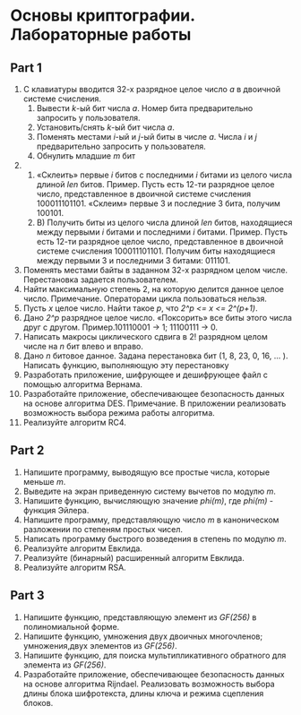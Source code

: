 # Основы криптографии. Лабораторные работы
## Part 1
1. С клавиатуры вводится 32-х разрядное целое число *a* в двоичной системе
счисления.
    1. Вывести *k*-ый бит числа *a*. Номер бита предварительно запросить у
пользователя.
    1. Установить/снять *k*-ый бит числа *a*.
    1. Поменять местами *i*-ый и *j*-ый биты в числе *a*. Числа *i* и *j*
предварительно запросить у пользователя.
    1. Обнулить младшие *m* бит
2. 1. «Склеить» первые *i* битов с последними *i* битами из целого числа длиной
*len* битов. Пример. Пусть есть 12-ти разрядное целое число, представленное
в двоичной системе счисления 100011101101. «Склеим» первые 3 и
последние 3 бита, получим 100101.
    1. B) Получить биты из целого числа длиной *len* битов, находящиеся между
первыми *i* битами и последними *i* битами. Пример. Пусть есть 12-ти разрядное
целое число, представленное в двоичной системе счисления 100011101101.
Получим биты находящиеся между первыми 3 и последними 3 битами:
011101\.
3. Поменять местами байты в заданном 32-х разрядном целом числе.
Перестановка задается пользователем.
4. Найти максимальную степень 2, на которую делится данное целое число.
Примечание. Операторами цикла пользоваться нельзя.
5. Пусть *x* целое число. Найти такое *p*, что *2^p <= x <= 2^(p+1)*.
6. Дано *2^p* разрядное целое число. «Поксорить» все биты этого числа друг с
другом. Пример.101110001 → 1; 11100111 → 0.
7. Написать макросы циклического сдвига в 2! разрядном целом числе на *n* бит
влево и вправо.
8. Дано *n* битовое данное. Задана перестановка бит (1, 8, 23, 0, 16, … ). Написать
функцию, выполняющую эту перестановку
9. Разработать приложение, шифрующее и дешифрующее файл с помощью
алгоритма Вернама.
10. Разработайте приложение, обеспечивающее безопасность данных на основе
алгоритма DES. Примечание. В приложении реализовать возможность выбора
режима работы алгоритма.
11. Реализуйте алгоритм RC4.

## Part 2
1. Напишите программу, выводящую все простые числа, которые
меньше *m*.
2. Выведите на экран приведенную систему вычетов по модулю *m*.
3. Напишите функцию, вычисляющую значение *phi(m)*, где
*phi(m)* - функция Эйлера.
4. Напишите программу, представляющую число *m* в каноническом
разложении по степеням простых чисел.
5. Написать программу быстрого возведения в степень по модулю
*m*.
6. Реализуйте алгоритм Евклида.
7. Реализуйте (бинарный) расширенный алгоритм Евклида.
8. Реализуйте алгоритм RSA.

## Part 3
1. Напишите функцию, представляющую элемент из *GF(256)* в полиномиальной форме.
2. Напишите функцию, умножения двух двоичных многочленов; умножения,двух элементов из *GF(256)*.
3. Напишите функцию, для поиска мультипликативного обратного для элемента из *GF(256)*.
4. Разработайте приложение, обеспечивающее безопасность данных на основе алгоритма Rijndael. Реализовать возможность 
выбора длины блока шифротекста, длины ключа и режима сцепления блоков.